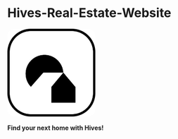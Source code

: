 # Hives-Real-Estate-Website

<img src="/public/images/logo_hives.png" alt="Logo" width="200" style="border-radius: 16px;">

**Find your next home with Hives!**
